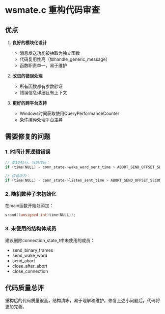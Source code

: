 # wsmate.c 重构代码审查

## 优点
1. **良好的模块化设计**
   - 消息发送功能被抽取为独立函数
   - 代码复用性高（如handle_generic_message）
   - 函数职责单一，易于维护

2. **改进的错误处理**
   - 所有函数都有参数验证
   - 错误信息详细且有上下文

3. **更好的跨平台支持**
   - Windows时间获取使用QueryPerformanceCounter
   - 条件编译处理平台差异

## 需要修复的问题

### 1. 时间计算逻辑错误
```c
// 第1041行，当前代码：
if (time(NULL) - conn_state->wake_word_sent_time > ABORT_SEND_OFFSET_SECONDS)

// 应该改为：
if (time(NULL) - conn_state->listen_sent_time > ABORT_SEND_OFFSET_SECONDS)
```

### 2. 随机数种子未初始化
在main函数开始处添加：
```c
srand((unsigned int)time(NULL));
```

### 3. 未使用的结构体成员
建议删除connection_state_t中未使用的成员：
- send_binary_frames
- send_wake_word
- send_abort
- close_after_abort
- close_connection

## 代码质量总评
重构后的代码质量很高，结构清晰，易于理解和维护。修复上述小问题后，代码将更加完善。
